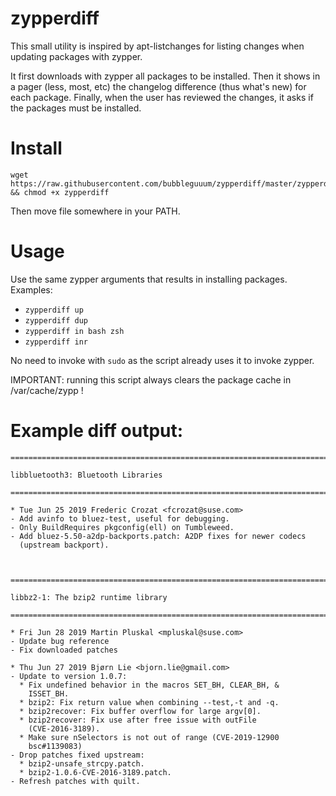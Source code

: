 # zypperdiff

This small utility is inspired by apt-listchanges for listing changes when updating packages with zypper.

It first downloads with zypper all packages to be installed.
Then it shows in a pager (less, most, etc) the changelog difference (thus what's new) for each package.
Finally, when the user has reviewed the changes, it asks if the packages must be installed.

# Install

```
wget https://raw.githubusercontent.com/bubbleguuum/zypperdiff/master/zypperdiff && chmod +x zypperdiff
```

Then move file somewhere in your PATH.

# Usage

Use the same zypper arguments that results in installing packages. Examples:

- `zypperdiff up`
- `zypperdiff dup`
- `zypperdiff in bash zsh`
- `zypperdiff inr`


No need to invoke with `sudo` as the script already uses it to invoke zypper.

IMPORTANT: running this script always clears the package cache in /var/cache/zypp !

# Example diff output:

```
========================================================================

libbluetooth3: Bluetooth Libraries

========================================================================

* Tue Jun 25 2019 Frederic Crozat <fcrozat@suse.com>
- Add avinfo to bluez-test, useful for debugging.
- Only BuildRequires pkgconfig(ell) on Tumbleweed.
- Add bluez-5.50-a2dp-backports.patch: A2DP fixes for newer codecs
  (upstream backport).
    
  
    
========================================================================

libbz2-1: The bzip2 runtime library

========================================================================

* Fri Jun 28 2019 Martin Pluskal <mpluskal@suse.com>
- Update bug reference
- Fix downloaded patches

* Thu Jun 27 2019 Bjørn Lie <bjorn.lie@gmail.com>
- Update to version 1.0.7:
  * Fix undefined behavior in the macros SET_BH, CLEAR_BH, &
    ISSET_BH.
  * bzip2: Fix return value when combining --test,-t and -q.
  * bzip2recover: Fix buffer overflow for large argv[0].
  * bzip2recover: Fix use after free issue with outFile
    (CVE-2016-3189).
  * Make sure nSelectors is not out of range (CVE-2019-12900
    bsc#1139083)
- Drop patches fixed upstream:
  * bzip2-unsafe_strcpy.patch.
  * bzip2-1.0.6-CVE-2016-3189.patch.
- Refresh patches with quilt.
```
